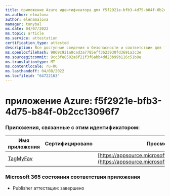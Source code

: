 ```yaml
---
title: приложение Azure идентификатора для f5f2921e-bfb3-4d75-b84f-0b2cc13096f7
ms.author: elmalova
author: elenamalova
manager: tonybal
ms.date: 04/07/2022
ms.topic: article
ms.service: attestation
certification_type: attested
description: Все доступные сведения о безопасности и соответствии для f5f2921e-bfb3-4d75-b84f-0b2cc13096f7.
ms.openlocfilehash: 9869c921a0cad3a7785eff3623930fd3691a3c3e
ms.sourcegitcommit: 9cc3fe8502a6f21f3f6abb4dd23b99b116c51b8e
ms.translationtype: MT
ms.contentlocale: ru-RU
ms.lasthandoff: 04/08/2022
ms.locfileid: "64722163"
---
```

# <a name="azure-app-id-f5f2921e-bfb3-4d75-b84f-0b2cc13096f7"></a>приложение Azure: f5f2921e-bfb3-4d75-b84f-0b2cc13096f7


### <a name="apps-associated-with-this-id"></a>Приложения, связанные с этим идентификатором:
| **Имя приложения** | **Сертифицировано** | **Просмотр в AppSource** |
|--------------|---------------|-----------------------|
| [TagMyFav](../forward/WA200002713.md) |  | [https://appsource.microsoft.com/product/office/WA200002713](https://appsource.microsoft.com/product/office/WA200002713) |

### <a name="microsoft-365-app-compliance-status"></a>Microsoft 365 состояния соответствия приложения
- Publisher аттестации: завершено
